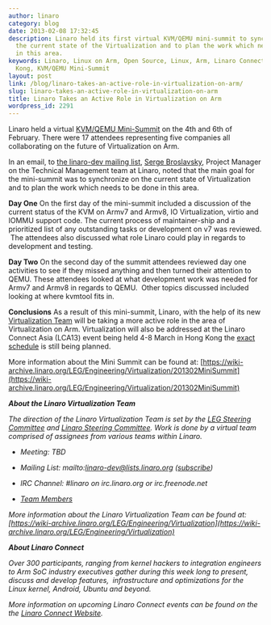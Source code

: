 ```yaml
---
author: linaro
category: blog
date: 2013-02-08 17:32:45
description: Linaro held its first virtual KVM/QEMU mini-summit to synchronize on
  the current state of the Virtualization and to plan the work which needs to be done
  in this area.
keywords: Linaro, Linux on Arm, Open Source, Linux, Arm, Linaro Connect, LCA-Hong
  Kong, KVM/QEMU Mini-Summit
layout: post
link: /blog/linaro-takes-an-active-role-in-virtualization-on-arm/
slug: linaro-takes-an-active-role-in-virtualization-on-arm
title: Linaro Takes an Active Role in Virtualization on Arm
wordpress_id: 2291
---
```


Linaro held a virtual [KVM/QEMU Mini-Summit](https://wiki-archive.linaro.org/LEG/Engineering/Virtualization) on the 4th and 6th of February. There were 17 attendees representing five companies all collaborating on the future of Virtualization on Arm.

In an email, to [the linaro-dev mailing list](http://lists.linaro.org/pipermail/linaro-dev/2013-February/015296.html), [Serge Broslavsky](/about/), Project Manager on the Technical Management team at Linaro, noted that the main goal for the mini-summit was to synchronize on the current state of Virtualization and to plan the work which needs to be done in this area.

**Day One**
On the first day of the mini-summit included a discussion of the current status of the KVM on Armv7 and Armv8, IO Virtualization, virtio and IOMMU support code. The current process of maintainer-ship and a prioritized list of any outstanding tasks or development on v7 was reviewed.  The attendees also discussed what role Linaro could play in regards to development and testing.

**Day Two**
On the second day of the summit attendees reviewed day one activities to see if they missed anything and then turned their attention to QEMU. These attendees looked at what development work was needed for Armv7 and Armv8 in regards to QEMU.  Other topics discussed included looking at where kvmtool fits in.

**Conclusions**
As a result of this mini-summit, Linaro, with the help of its new [Virtualization Team](https://wiki-archive.linaro.org/LEG/Engineering/Virtualization) will be taking a more active role in the area of Virtualization on Arm. Virtualization will also be addressed at the Linaro Connect Asia (LCA13) event being held 4-8 March in Hong Kong the [exact schedule](https://lca-13.zerista.com/) is still being planned.

More information about the Mini Summit can be found at: [https://wiki-archive.linaro.org/LEG/Engineering/Virtualization/201302MiniSummit](https://wiki-archive.linaro.org/LEG/Engineering/Virtualization/201302MiniSummit)

_**About the Linaro Virtualization Team**_

_The direction of the Linaro Virtualization Team is set by the [LEG Steering Committee](https://wiki-archive.linaro.org/LEG-SC) and [Linaro Steering Committee](https://wiki-archive.linaro.org/TSC). Work is done by a virtual team comprised of assignees from various teams within Linaro._

- _Meeting: TBD_

- _Mailing List: mailto:linaro-dev@lists.linaro.org ([subscribe](http://lists.linaro.org/mailman/listinfo/linaro-dev))_

- _IRC Channel: #linaro on irc.linaro.org or irc.freenode.net_

- _[Team Members](https://wiki-archive.linaro.org/LEG/Engineering/Virtualization)_

_More information about the Linaro Virtualization Team can be found at: [https://wiki-archive.linaro.org/LEG/Engineering/Virtualization](https://wiki-archive.linaro.org/LEG/Engineering/Virtualization)_

**_About Linaro Connect_**

_Over 300 participants, ranging from kernel hackers to integration engineers to Arm SoC industry executives gather during this week long to present, discuss and develop features,  infrastructure and optimizations for the Linux kernel, Android, Ubuntu and beyond._

_More information on upcoming Linaro Connect events can be found on the the [Linaro Connect Website](https://connect.linaro.org)._